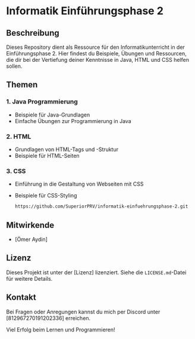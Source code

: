 # Informatik Einführungsphase 2 

## Beschreibung
Dieses Repository dient als Ressource für den Informatikunterricht in der Einführungsphase 2. Hier findest du Beispiele, Übungen und Ressourcen, die dir bei der Vertiefung deiner Kenntnisse in Java, HTML und CSS helfen sollen.

## Themen

### 1. Java Programmierung
- Beispiele für Java-Grundlagen
- Einfache Übungen zur Programmierung in Java

### 2. HTML
- Grundlagen von HTML-Tags und -Struktur
- Beispiele für HTML-Seiten

### 3. CSS
- Einführung in die Gestaltung von Webseiten mit CSS
- Beispiele für CSS-Styling

   ```bash
   https://github.com/SuperiorPRV/informatik-einfuehrungsphase-2.git

## Mitwirkende
- [Ömer Aydin]

## Lizenz
Dieses Projekt ist unter der [Lizenz] lizenziert. Siehe die `LICENSE.md`-Datei für weitere Details.

## Kontakt
Bei Fragen oder Anregungen kannst du mich per Discord unter [812967270191202336] erreichen.

Viel Erfolg beim Lernen und Programmieren!
